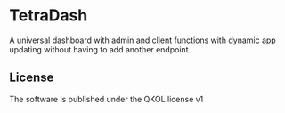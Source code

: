 # TetraDash
A universal dashboard with admin and client functions with dynamic app updating without having to add another endpoint.

## License
The software is published under the QKOL license v1
